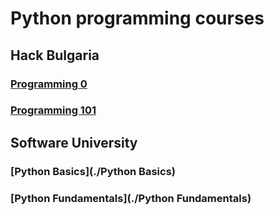 # Python programming courses

## Hack Bulgaria
### [Programming 0](./Programming0)
### [Programming 101](./Programming101)

## Software University
### [Python Basics](./Python Basics)
### [Python Fundamentals](./Python Fundamentals)
